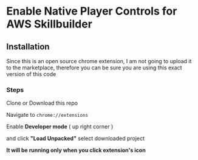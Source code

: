 # Enable Native Player Controls for AWS Skillbuilder

## Installation

Since this is an open source chrome extension, I am not going to upload it to the marketplace, therefore you can be sure you are using this exact version of this code


### Steps

Clone or Download this repo

Navigate to 
```chrome://extensions```

Enable **Developer mode** ( up right corner ) 

and click **"Load Unpacked"** select downloaded project

**It will be running only when you click extension's icon**
